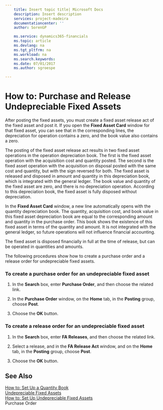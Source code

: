 ```yaml
---
    title: Insert topic title| Microsoft Docs
    description: Insert description
    services: project-madeira
    documentationcenter: ''
    author: SorenGP

    ms.service: dynamics365-financials
    ms.topic: article
    ms.devlang: na
    ms.tgt_pltfrm: na
    ms.workload: na
    ms.search.keywords:
    ms.date: 07/01/2017
    ms.author: sgroespe

---
```

# How to: Purchase and Release Undepreciable Fixed Assets
After posting the fixed assets, you must create a fixed asset release act of the fixed asset and post it. If you open the **Fixed Asset Card** window for that fixed asset, you can see that in the corresponding lines, the depreciation for operation contains a zero, and the book value also contains a zero.  
  
 The posting of the fixed asset release act results in two fixed asset operations in the operation depreciation book. The first is the fixed asset operation with the acquisition cost and quantity posted. The second is the fixed asset operation with the acquisition on disposal posted with the same cost and quantity, but with the sign reversed for both. The fixed asset is released and disposed in amount and quantity in this depreciation book, which is integrated with the general ledger. The book value and quantity of the fixed asset are zero, and there is no depreciation operation. According to this depreciation book, the fixed asset is fully disposed without depreciation.  
  
 In the **Fixed Asset Card** window, a new line automatically opens with the quantity depreciation book. The quantity, acquisition cost, and book value in this fixed asset depreciation book are equal to the corresponding amount and quantity in the purchase order. This book shows the existence of this fixed asset in terms of the quantity and amount. It is not integrated with the general ledger, so future operations will not influence financial accounting.  
  
 The fixed asset is disposed financially in full at the time of release, but can be operated in quantities and amounts.  
  
 The following procedures show how to create a purchase order and a release order for undepreciable fixed assets.  
  
### To create a purchase order for an undepreciable fixed asset  
  
1.  In the **Search** box, enter **Purchase Order**, and then choose the related link.  
  
2.  In the **Purchase Order** window, on the **Home** tab, in the **Posting** group, choose **Post**.  
  
3.  Choose the **OK** button.  
  
### To create a release order for an undepreciable fixed asset  
  
1.  In the **Search** box, enter **FA Releases**, and then choose the related link.  
  
2.  Select a release, and in the **FA Release Act** window, and on the **Home** tab, in the **Posting** group, choose **Post**.  
  
3.  Choose the **OK** button.  
  
## See Also  
 [How to: Set Up a Quantity Book](how-to-set-up-a-quantity-book.md)   
 [Undepreciable Fixed Assets](undepreciable-fixed-assets.md)   
 [How to: Set Up Undepreciable Fixed Assets](how-to-set-up-undepreciable-fixed-assets.md)   
 Purchase Order